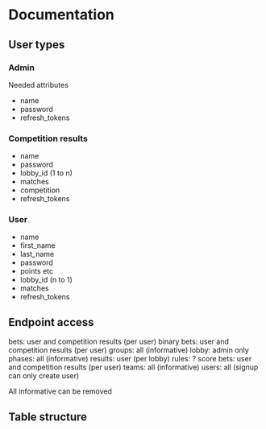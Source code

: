 # Documentation

## User types

### Admin

Needed attributes

- name
- password
- refresh_tokens

### Competition results

- name
- password
- lobby_id (1 to n)
- matches
- competition
- refresh_tokens

### User

- name
- first_name
- last_name
- password
- points etc
- lobby_id (n to 1)
- matches
- refresh_tokens

## Endpoint access

bets: user and competition results (per user)
binary bets: user and competition results (per user)
groups: all (informative)
lobby: admin only
phases: all (informative)
results: user (per lobby)
rules: ?
score bets: user and competition results (per user)
teams: all (informative)
users: all (signup can only create user)

All informative can be removed

## Table structure
